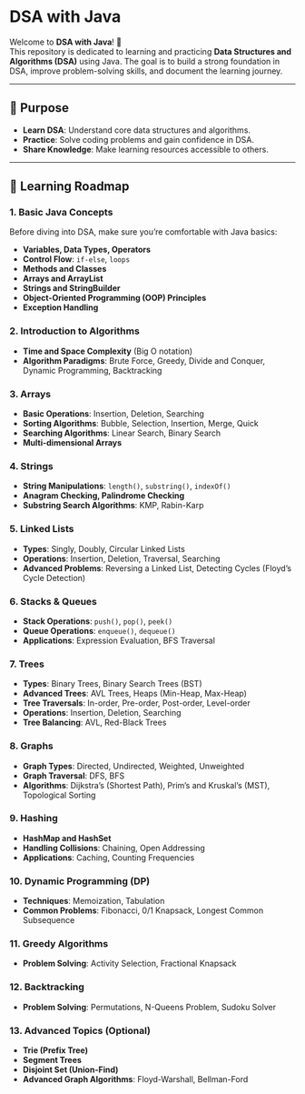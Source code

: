 # DSA with Java

Welcome to **DSA with Java**! 🚀  
This repository is dedicated to learning and practicing **Data Structures and Algorithms (DSA)** using Java. The goal is to build a strong foundation in DSA, improve problem-solving skills, and document the learning journey.

---

## 📌 Purpose

- **Learn DSA**: Understand core data structures and algorithms.
- **Practice**: Solve coding problems and gain confidence in DSA.
- **Share Knowledge**: Make learning resources accessible to others.

---

## 🚀 Learning Roadmap

### 1. **Basic Java Concepts**
Before diving into DSA, make sure you’re comfortable with Java basics:

- **Variables, Data Types, Operators**
- **Control Flow**: `if-else`, `loops`
- **Methods and Classes**
- **Arrays and ArrayList**
- **Strings and StringBuilder**
- **Object-Oriented Programming (OOP) Principles**
- **Exception Handling**

### 2. **Introduction to Algorithms**

- **Time and Space Complexity** (Big O notation)
- **Algorithm Paradigms**: Brute Force, Greedy, Divide and Conquer, Dynamic Programming, Backtracking

### 3. **Arrays**

- **Basic Operations**: Insertion, Deletion, Searching
- **Sorting Algorithms**: Bubble, Selection, Insertion, Merge, Quick
- **Searching Algorithms**: Linear Search, Binary Search
- **Multi-dimensional Arrays**

### 4. **Strings**

- **String Manipulations**: `length()`, `substring()`, `indexOf()`
- **Anagram Checking, Palindrome Checking**
- **Substring Search Algorithms**: KMP, Rabin-Karp

### 5. **Linked Lists**

- **Types**: Singly, Doubly, Circular Linked Lists
- **Operations**: Insertion, Deletion, Traversal, Searching
- **Advanced Problems**: Reversing a Linked List, Detecting Cycles (Floyd’s Cycle Detection)

### 6. **Stacks & Queues**

- **Stack Operations**: `push()`, `pop()`, `peek()`
- **Queue Operations**: `enqueue()`, `dequeue()`
- **Applications**: Expression Evaluation, BFS Traversal

### 7. **Trees**

- **Types**: Binary Trees, Binary Search Trees (BST)
- **Advanced Trees**: AVL Trees, Heaps (Min-Heap, Max-Heap)
- **Tree Traversals**: In-order, Pre-order, Post-order, Level-order
- **Operations**: Insertion, Deletion, Searching
- **Tree Balancing**: AVL, Red-Black Trees

### 8. **Graphs**

- **Graph Types**: Directed, Undirected, Weighted, Unweighted
- **Graph Traversal**: DFS, BFS
- **Algorithms**: Dijkstra’s (Shortest Path), Prim’s and Kruskal’s (MST), Topological Sorting

### 9. **Hashing**

- **HashMap and HashSet**
- **Handling Collisions**: Chaining, Open Addressing
- **Applications**: Caching, Counting Frequencies

### 10. **Dynamic Programming (DP)**

- **Techniques**: Memoization, Tabulation
- **Common Problems**: Fibonacci, 0/1 Knapsack, Longest Common Subsequence

### 11. **Greedy Algorithms**

- **Problem Solving**: Activity Selection, Fractional Knapsack

### 12. **Backtracking**

- **Problem Solving**: Permutations, N-Queens Problem, Sudoku Solver

### 13. **Advanced Topics** (Optional)

- **Trie (Prefix Tree)**
- **Segment Trees**
- **Disjoint Set (Union-Find)**
- **Advanced Graph Algorithms**: Floyd-Warshall, Bellman-Ford

